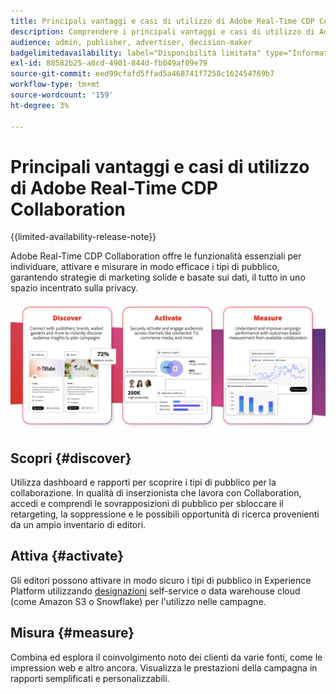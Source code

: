 ```yaml
---
title: Principali vantaggi e casi di utilizzo di Adobe Real-Time CDP Collaboration
description: Comprendere i principali vantaggi e casi di utilizzo di Adobe Real-Time CDP Collaboration
audience: admin, publisher, advertiser, decision-maker
badgelimitedavailability: label="Disponibilità limitata" type="Informative" url="https://helpx.adobe.com/legal/product-descriptions/real-time-customer-data-platform-collaboration.html newtab=true"
exl-id: 88582b25-a0cd-4901-844d-fb049af09e79
source-git-commit: eed99cfafd5ffad5a468741f7258c162454769b7
workflow-type: tm+mt
source-wordcount: '159'
ht-degree: 3%

---
```


# Principali vantaggi e casi di utilizzo di Adobe Real-Time CDP Collaboration

{{limited-availability-release-note}}

Adobe Real-Time CDP Collaboration offre le funzionalità essenziali per individuare, attivare e misurare in modo efficace i tipi di pubblico, garantendo strategie di marketing solide e basate sui dati, il tutto in uno spazio incentrato sulla privacy.

<!-- This graphic needs to be updated, it's incorrectly using "brands". -->

![Vantaggi e casi di utilizzo di Real-Time CDP Collaboration](/help/assets/benefits-use-cases/discover-activate-measure.png)

## Scopri {#discover}

Utilizza dashboard e rapporti per scoprire i tipi di pubblico per la collaborazione. In qualità di inserzionista che lavora con Collaboration, accedi e comprendi le sovrapposizioni di pubblico per sbloccare il retargeting, la soppressione e le possibili opportunità di ricerca provenienti da un ampio inventario di editori.

## Attiva {#activate}

Gli editori possono attivare in modo sicuro i tipi di pubblico in Experience Platform utilizzando [designazioni](/help/guide/destinations/experience-platform.md) self-service o data warehouse cloud (come Amazon S3 o Snowflake) per l&#39;utilizzo nelle campagne.

## Misura {#measure}

Combina ed esplora il coinvolgimento noto dei clienti da varie fonti, come le impression web e altro ancora. Visualizza le prestazioni della campagna in rapporti semplificati e personalizzabili.
